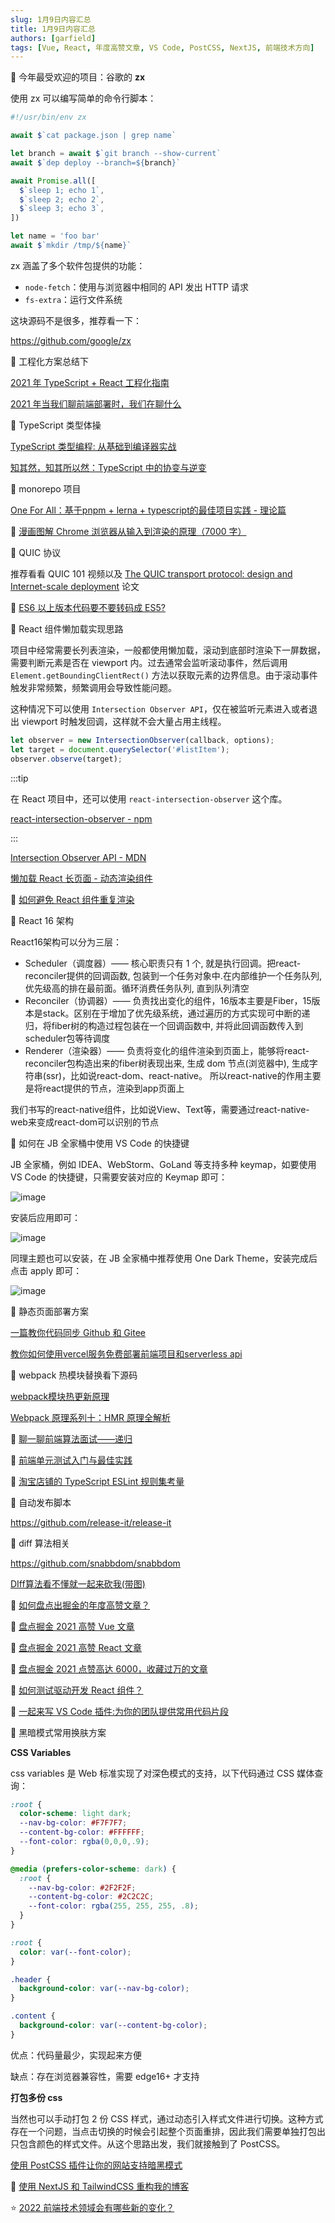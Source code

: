 ```yaml
---
slug: 1月9日内容汇总
title: 1月9日内容汇总
authors: [garfield]
tags: [Vue, React, 年度高赞文章, VS Code, PostCSS, NextJS, 前端技术方向]
---
```


📒 今年最受欢迎的项目：谷歌的 **zx**

使用 zx 可以编写简单的命令行脚本：

```js
#!/usr/bin/env zx

await $`cat package.json | grep name`

let branch = await $`git branch --show-current`
await $`dep deploy --branch=${branch}`

await Promise.all([
  $`sleep 1; echo 1`,
  $`sleep 2; echo 2`,
  $`sleep 3; echo 3`,
])

let name = 'foo bar'
await $`mkdir /tmp/${name}`
```

zx 涵盖了多个软件包提供的功能：

- `node-fetch`：使用与浏览器中相同的 API 发出 HTTP 请求
- `fs-extra`：运行文件系统

这块源码不是很多，推荐看一下：

https://github.com/google/zx

📒 工程化方案总结下

[2021 年 TypeScript + React 工程化指南](https://zhuanlan.zhihu.com/p/403970666)

[2021 年当我们聊前端部署时，我们在聊什么](https://juejin.cn/post/7017710911443959839)

📒 TypeScript 类型体操

[TypeScript 类型编程: 从基础到编译器实战](https://mp.weixin.qq.com/s/-x8iVK-hlQd3-OZDC04A5A)

[知其然，知其所以然：TypeScript 中的协变与逆变](https://juejin.cn/post/7050099282317148174)

📒 monorepo 项目

[One For All：基于pnpm + lerna + typescript的最佳项目实践 - 理论篇](https://juejin.cn/post/7043998041786810398)

📒 [漫画图解 Chrome 浏览器从输入到渲染的原理（7000 字）](https://mp.weixin.qq.com/s/Yo-W7CbkOrBMSfK75qrAhg)

📒 QUIC 协议

推荐看看 QUIC 101 视频以及 [The QUIC transport protocol: design and Internet-scale deployment](https://courses.cs.washington.edu/courses/cse550/20au/papers/CSE550.quic.pdf) 论文

📒 [ES6 以上版本代码要不要转码成 ES5?](https://mp.weixin.qq.com/s/fSRpl25Pi0ladeWRXHLGZA)

📒 React 组件懒加载实现思路

项目中经常需要长列表渲染，一般都使用懒加载，滚动到底部时渲染下一屏数据，需要判断元素是否在 viewport 内。过去通常会监听滚动事件，然后调用 `Element.getBoundingClientRect()` 方法以获取元素的边界信息。由于滚动事件触发非常频繁，频繁调用会导致性能问题。

这种情况下可以使用 `Intersection Observer API`，仅在被监听元素进入或者退出 viewport 时触发回调，这样就不会大量占用主线程。

```js
let observer = new IntersectionObserver(callback, options);
let target = document.querySelector('#listItem');
observer.observe(target);
```

:::tip

在 React 项目中，还可以使用 `react-intersection-observer` 这个库。

[react-intersection-observer - npm](https://www.npmjs.com/package/react-intersection-observer/v/8.28.3)

:::

[Intersection Observer API - MDN](https://developer.mozilla.org/zh-CN/docs/Web/API/Intersection_Observer_API)

[懒加载 React 长页面 - 动态渲染组件](https://juejin.cn/post/6955287500311150605)

📒 [如何避免 React 组件重复渲染](https://mp.weixin.qq.com/s/RCBHBtAFaeR6wqsyuGI_hQ)

📒 React 16 架构

React16架构可以分为三层：
- Scheduler（调度器）—— 核心职责只有 1 个, 就是执行回调。把react-reconciler提供的回调函数, 包装到一个任务对象中.在内部维护一个任务队列, 优先级高的排在最前面。循环消费任务队列, 直到队列清空
- Reconciler（协调器）—— 负责找出变化的组件，16版本主要是Fiber，15版本是stack。区别在于增加了优先级系统，通过遍历的方式实现可中断的递归，将fiber树的构造过程包装在一个回调函数中, 并将此回调函数传入到scheduler包等待调度
- Renderer（渲染器）—— 负责将变化的组件渲染到页面上，能够将react-reconciler包构造出来的fiber树表现出来, 生成 dom 节点(浏览器中), 生成字符串(ssr)，比如说react-dom、react-native。
所以react-native的作用主要是将react提供的节点，渲染到app页面上

我们书写的react-native组件，比如说View、Text等，需要通过react-native-web来变成react-dom可以识别的节点

📒 如何在 JB 全家桶中使用 VS Code 的快捷键

JB 全家桶，例如 IDEA、WebStorm、GoLand 等支持多种 keymap，如要使用 VS Code 的快捷键，只需要安装对应的 Keymap 即可：

![image](./vs_code_keymap.png)

安装后应用即可：

![image](./apply_keymap.png)

同理主题也可以安装，在 JB 全家桶中推荐使用 One Dark Theme，安装完成后点击 apply 即可：

![image](./one_dark_theme.png)

📒 静态页面部署方案

[一篇教你代码同步 Github 和 Gitee](https://juejin.cn/post/7041870446576271368)

[教你如何使用vercel服务免费部署前端项目和serverless api](https://mp.weixin.qq.com/s/rfyqQgpylFT7slukkbi6rw)

📒 webpack 热模块替换看下源码

[webpack模块热更新原理](https://juejin.cn/post/7049608872553611301)

[Webpack 原理系列十：HMR 原理全解析](https://juejin.cn/post/7021729340945596424)

📒 [聊一聊前端算法面试——递归](https://juejin.cn/post/6844903942074138637)

📒 [前端单元测试入门与最佳实践](https://juejin.cn/post/7049293284883038238)

📒 [淘宝店铺的 TypeScript ESLint 规则集考量](https://juejin.cn/post/7049335008917454855)

📒 自动发布脚本

https://github.com/release-it/release-it

📒 diff 算法相关

https://github.com/snabbdom/snabbdom

[DIff算法看不懂就一起来砍我(带图)](https://juejin.cn/post/7000266544181674014)

📒 [如何盘点出掘金的年度高赞文章？](https://juejin.cn/post/7048253632055083022)

📒 [盘点掘金 2021 高赞 Vue 文章](https://juejin.cn/post/7047705995534925832)

📒 [盘点掘金 2021 高赞 React 文章](https://juejin.cn/post/7047690546417565733)

📒 [盘点掘金 2021 点赞高达 6000，收藏过万的文章](https://juejin.cn/post/7047153016771706916)

📒 [如何测试驱动开发 React 组件？](https://juejin.cn/post/7036318575165964325)

📒 [一起来写 VS Code 插件:为你的团队提供常用代码片段](https://juejin.cn/post/7030250953215311908)

📒 黑暗模式常用换肤方案

**CSS Variables**

css variables 是 Web 标准实现了对深色模式的支持，以下代码通过 CSS 媒体查询：

```css
:root {
  color-scheme: light dark;
  --nav-bg-color: #F7F7F7;
  --content-bg-color: #FFFFFF;
  --font-color: rgba(0,0,0,.9);
}

@media (prefers-color-scheme: dark) {
  :root {
    --nav-bg-color: #2F2F2F;
    --content-bg-color: #2C2C2C;
    --font-color: rgba(255, 255, 255, .8);
  }
}

:root {
  color: var(--font-color);
}

.header {
  background-color: var(--nav-bg-color);
}

.content {
  background-color: var(--content-bg-color);
}
```

优点：代码量最少，实现起来方便

缺点：存在浏览器兼容性，需要 edge16+ 才支持

**打包多份 css**

当然也可以手动打包 2 份 CSS 样式，通过动态引入样式文件进行切换。这种方式存在一个问题，当点击切换的时候会引起整个页面重排，因此我们需要单独打包出只包含颜色的样式文件。从这个思路出发，我们就接触到了 PostCSS。

[使用 PostCSS 插件让你的网站支持暗黑模式](https://juejin.cn/post/7019580413110648863)

📒 [使用 NextJS 和 TailwindCSS 重构我的博客](https://juejin.cn/post/6984267680324780040)

⭐️ [2022 前端技术领域会有哪些新的变化？](https://www.zhihu.com/question/493891614/answer/2269197391)
